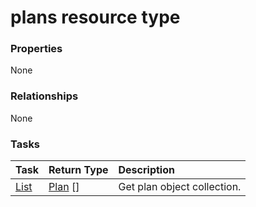 # plans resource type



### Properties
None

### Relationships
None


### Tasks

| Task		   | Return Type	|Description|
|:---------------|:--------|:----------|
|[List](../api/plan_list.md) | [Plan](plan.md) [] |Get plan object collection. |

<!-- uuid: 199e2a9f-a54d-4f75-b3d3-beaa215f1100
2015-10-09 18:28:47 UTC -->